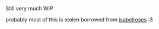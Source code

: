 Still very much WIP

probably most of this is ~~stolen~~ borrowed from [isabelroses](https://github.com/isabelroses/dotfiles) :3
